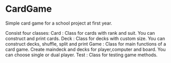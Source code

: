 # CardGame
Simple card game for a school project at first year.

Consist four classes:
  Card : Class for cards with rank and suit.
    You can construct and print cards.
  Deck : Class for decks with custom size.
    You can construct decks, shuffle, split and print
  Game : Class for main functions of a card game.
    Create maindeck and decks for player,computer and board.
    You can choose single or dual player.
  Test : Class for testing game methods.
